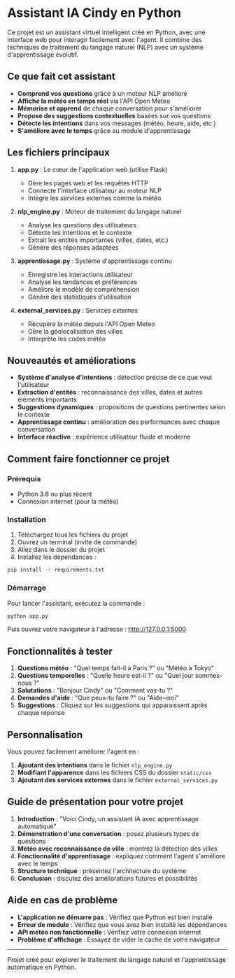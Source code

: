 # Assistant IA Cindy en Python

Ce projet est un assistant virtuel intelligent créé en Python, avec une interface web pour interagir facilement avec l'agent. Il combine des techniques de traitement du langage naturel (NLP) avec un système d'apprentissage évolutif.

## Ce que fait cet assistant

- **Comprend vos questions** grâce à un moteur NLP amélioré
- **Affiche la météo en temps réel** via l'API Open Meteo
- **Mémorise et apprend** de chaque conversation pour s'améliorer
- **Propose des suggestions contextuelles** basées sur vos questions
- **Détecte les intentions** dans vos messages (météo, heure, aide, etc.)
- **S'améliore avec le temps** grâce au module d'apprentissage

## Les fichiers principaux

1. **app.py** : Le cœur de l'application web (utilise Flask)

   - Gère les pages web et les requêtes HTTP
   - Connecte l'interface utilisateur au moteur NLP
   - Intègre les services externes comme la météo

2. **nlp_engine.py** : Moteur de traitement du langage naturel

   - Analyse les questions des utilisateurs
   - Détecte les intentions et le contexte
   - Extrait les entités importantes (villes, dates, etc.)
   - Génère des réponses adaptées

3. **apprentissage.py** : Système d'apprentissage continu

   - Enregistre les interactions utilisateur
   - Analyse les tendances et préférences
   - Améliore le modèle de compréhension
   - Génère des statistiques d'utilisation

4. **external_services.py** : Services externes
   - Récupère la météo depuis l'API Open Meteo
   - Gère la géolocalisation des villes
   - Interprète les codes météo

## Nouveautés et améliorations

- **Système d'analyse d'intentions** : détection précise de ce que veut l'utilisateur
- **Extraction d'entités** : reconnaissance des villes, dates et autres éléments importants
- **Suggestions dynamiques** : propositions de questions pertinentes selon le contexte
- **Apprentissage continu** : amélioration des performances avec chaque conversation
- **Interface réactive** : expérience utilisateur fluide et moderne

## Comment faire fonctionner ce projet

### Prérequis

- Python 3.6 ou plus récent
- Connexion internet (pour la météo)

### Installation

1. Téléchargez tous les fichiers du projet
2. Ouvrez un terminal (invite de commande)
3. Allez dans le dossier du projet
4. Installez les dépendances :

```bash
pip install -r requirements.txt
```

### Démarrage

Pour lancer l'assistant, exécutez la commande :

```bash
python app.py
```

Puis ouvrez votre navigateur à l'adresse : http://127.0.0.1:5000

## Fonctionnalités à tester

1. **Questions météo** : "Quel temps fait-il à Paris ?" ou "Météo à Tokyo"
2. **Questions temporelles** : "Quelle heure est-il ?" ou "Quel jour sommes-nous ?"
3. **Salutations** : "Bonjour Cindy" ou "Comment vas-tu ?"
4. **Demandes d'aide** : "Que peux-tu faire ?" ou "Aide-moi"
5. **Suggestions** : Cliquez sur les suggestions qui apparaissent après chaque réponse

## Personnalisation

Vous pouvez facilement améliorer l'agent en :

1. **Ajoutant des intentions** dans le fichier `nlp_engine.py`
2. **Modifiant l'apparence** dans les fichiers CSS du dossier `static/css`
3. **Ajoutant des services externes** dans le fichier `external_services.py`

## Guide de présentation pour votre projet

1. **Introduction** : "Voici Cindy, un assistant IA avec apprentissage automatique"
2. **Démonstration d'une conversation** : posez plusieurs types de questions
3. **Météo avec reconnaissance de ville** : montrez la détection des villes
4. **Fonctionnalité d'apprentissage** : expliquez comment l'agent s'améliore avec le temps
5. **Structure technique** : présentez l'architecture du système
6. **Conclusion** : discutez des améliorations futures et possibilités

## Aide en cas de problème

- **L'application ne démarre pas** : Vérifiez que Python est bien installé
- **Erreur de module** : Vérifiez que vous avez bien installé les dépendances
- **API météo non fonctionnelle** : Vérifiez votre connexion internet
- **Problème d'affichage** : Essayez de vider le cache de votre navigateur

---

Projet créé pour explorer le traitement du langage naturel et l'apprentissage automatique en Python.
